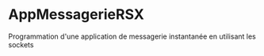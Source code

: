 # AppMessagerieRSX
Programmation d'une application de messagerie instantanée en utilisant les sockets
